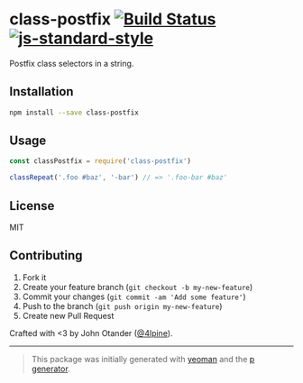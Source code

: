 # class-postfix [![Build Status](https://secure.travis-ci.org/johnotander/class-postfix.svg?branch=master)](https://travis-ci.org/johnotander/class-postfix) [![js-standard-style](https://img.shields.io/badge/code%20style-standard-brightgreen.svg?style=flat)](https://github.com/feross/standard)

Postfix class selectors in a string.

## Installation

```bash
npm install --save class-postfix
```

## Usage

```javascript
const classPostfix = require('class-postfix')

classRepeat('.foo #baz', '-bar') // => '.foo-bar #baz'
```

## License

MIT

## Contributing

1. Fork it
2. Create your feature branch (`git checkout -b my-new-feature`)
3. Commit your changes (`git commit -am 'Add some feature'`)
4. Push to the branch (`git push origin my-new-feature`)
5. Create new Pull Request

Crafted with <3 by John Otander ([@4lpine](https://twitter.com/4lpine)).

***

> This package was initially generated with [yeoman](http://yeoman.io) and the [p generator](https://github.com/johnotander/generator-p.git).
